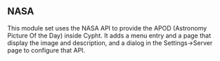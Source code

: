 ## NASA

This module set uses the NASA API to provide the APOD (Astronomy Picture Of the
Day) inside Cypht. It adds a menu entry and a page that display the image and
description, and a dialog in the Settings->Server page to configure that API.
